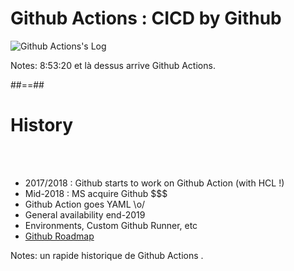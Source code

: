 <!-- .slide: class="transition sfeir-bg-red top" -->

# Github Actions : CICD by Github

![Github Actions's Log](./assets/images/github-actions-logo.png)

Notes: 8:53:20 et là dessus arrive Github Actions.

##==##

# History

<br><br>

- 2017/2018 : Github starts to work on Github Action (with HCL !)
- Mid-2018 : MS acquire Github $$$
- Github Action goes YAML \o/
- General availability end-2019
- Environments, Custom Github Runner, etc
- [Github Roadmap](https://github.com/github/roadmap/projects/1)
<!-- .element: class="list-fragment" -->

Notes: un rapide historique de Github Actions .
